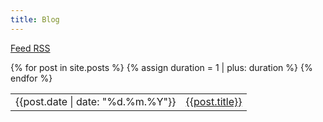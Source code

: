 ```yaml
---
title: Blog
---
```

<style>
  table, td, th {
    background-color: var(--bg-0);
    border: none;
    border-bottom: solid 1px var(--bg-1);
  }
</style>
<a href="/rss.xml">Feed RSS</a>
<table>
<tbody>
{% for post in site.posts %}
{% assign duration = 1 | plus: duration %}
  <tr style="animation: fade-in both {{duration}}00ms;">
    <td>{{post.date | date: "%d.%m.%Y"}}</td><td><a href="{{post.url}}">{{post.title}}</a></td>
  </tr>
{% endfor %}
</tbody>
</table>
